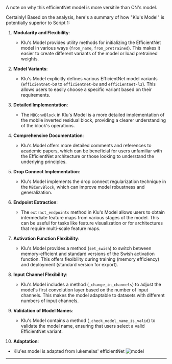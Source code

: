 A note on why this efficientNet model is more versitile than CN's model.

Certainly! Based on the analysis, here's a summary of how "Klu's Model" is potentially superior to Script 1:

1. **Modularity and Flexibility**:
   - Klu's Model provides utility methods for initializing the EfficientNet model in various ways (`from_name`, `from_pretrained`). This makes it easier to create different variants of the model or load pretrained weights.

2. **Model Variants**:
   - Klu's Model explicitly defines various EfficientNet model variants (`efficientnet-b0` to `efficientnet-b8` and `efficientnet-l2`). This allows users to easily choose a specific variant based on their requirements.

3. **Detailed Implementation**:
   - The `MBConvBlock` in Klu's Model is a more detailed implementation of the mobile inverted residual block, providing a clearer understanding of the block's operations.

4. **Comprehensive Documentation**:
   - Klu's Model offers more detailed comments and references to academic papers, which can be beneficial for users unfamiliar with the EfficientNet architecture or those looking to understand the underlying principles.

5. **Drop Connect Implementation**:
   - Klu's Model implements the drop connect regularization technique in the `MBConvBlock`, which can improve model robustness and generalization.

6. **Endpoint Extraction**:
   - The `extract_endpoints` method in Klu's Model allows users to obtain intermediate feature maps from various stages of the model. This can be useful for tasks like feature visualization or for architectures that require multi-scale feature maps.

7. **Activation Function Flexibility**:
   - Klu's Model provides a method (`set_swish`) to switch between memory-efficient and standard versions of the Swish activation function. This offers flexibility during training (memory efficiency) and deployment (standard version for export).

8. **Input Channel Flexibility**:
   - Klu's Model includes a method (`_change_in_channels`) to adjust the model's first convolution layer based on the number of input channels. This makes the model adaptable to datasets with different numbers of input channels.

9. **Validation of Model Names**:
   - Klu's Model contains a method (`_check_model_name_is_valid`) to validate the model name, ensuring that users select a valid EfficientNet variant.

10. **Adaptation**:
   - Klu'es model is adapted from lukemelas' efficientNet ![model](https://github.com/lukemelas/EfficientNet-PyTorch/tree/master/efficientnet_pytorch)
---
